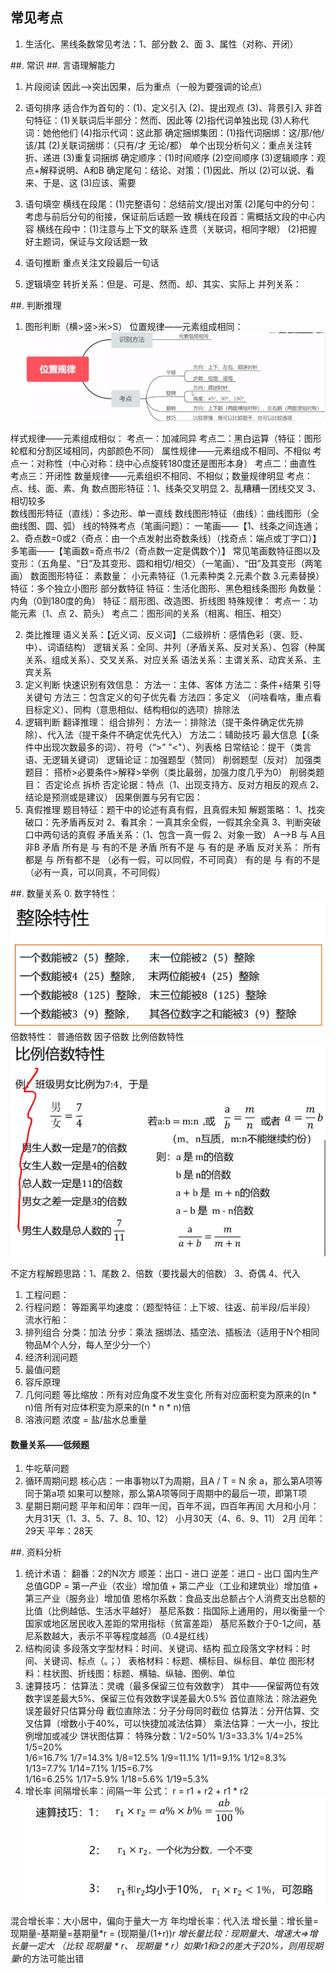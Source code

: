 ## 常见考点
1. 生活化、黑线条数常见考法：1、部分数 2、面 3、属性（对称、开闭）

##. 常识
##. 言语理解能力
1. 片段阅读
因此——>突出因果，后为重点（一般为要强调的论点）

2. 语句排序
  适合作为首句的：(1)、定义引入 (2)、提出观点 (3)、背景引入
  非首句特征：(1)关联词后半部分：然而、因此等
             (2)指代词单独出现
             (3)人称代词：她他他们
             (4)指示代词：这此那
  确定捆绑集团：(1)指代词捆绑：这/那/他/该/其
               (2)关联词捆绑：（只有/才 无论/都）
                  单个出现分析句义：重点关注转折、递进
               (3)重复词捆绑
  确定顺序：(1)时间顺序
           (2)空间顺序
           (3)逻辑顺序：观点+解释说明、A和B
  确定尾句：结论、对策：(1)因此、所以 (2)可以说、看来、于是、这 (3)应该、需要
3. 语句填空
  横线在段尾：(1)完整语句：总结前文/提出对策
             (2)尾句中的分句：考虑与前后分句的衔接，保证前后话题一致
  横线在段首：需概括文段的中心内容
  横线在段中：(1)注意与上下文的联系 连贯（关联词，相同字眼） (2)把握好主题词，保证与文段话题一致
4. 语句推断
  重点关注文段最后一句话
5. 逻辑填空
  转折关系：但是、可是、然而、却、其实、实际上
  并列关系：

##. 判断推理
1. 图形判断（横>竖>米>S）
位置规律——元素组成相同：
![3b848df5fc857bc4c7b4e17b5723aad](/assets/3b848df5fc857bc4c7b4e17b5723aad.png)

样式规律——元素组成相似：
  考点一：加减同异
  考点二：黑白运算（特征：图形轮框和分割区域相同，内部颜色不同）
属性规律——元素组成不相同、不相似
  考点一：对称性（中心对称：绕中心点旋转180度还是图形本身）
  考点二：曲直性
  考点三：开闭性
数量规律——元素组织不相同、不相似；数量规律明显
  考点：点、线、面、素、角
  数点图形特征：1、线条交叉明显 2、乱糟糟一团线交叉 3、相切较多  
  数线图形特征（直线）：多边形、单一直线
  数线图形特征（曲线）：曲线图形（全曲线图、圆、弧）
  线的特殊考点（笔画问题）：
    一笔画——【1、线条之间连通；2、奇点数=0或2（奇点：由一个点发射出奇数条线）（找奇点：端点或丁字口）】
    多笔画——【笔画数=奇点书/2（奇点数一定是偶数个）】
    常见笔画数特征图以及变形：（五角星、“日”及其变形、圆和相切/相交）（一笔画）、“田”及其变形（两笔画）
  数面图形特征：
  素数量：
    小元素特征（1.元素种类 2.元素个数 3.元素替换） 特征：多个独立小图形
    部分数特征  特征：生活化图形、黑色粗线条图形
  角数量：内角（0到180度的角） 特征：扇形图、改造图、折线图
特殊规律：
  考点一：功能元素（1、点 2、箭头）
  考点二：图形间的关系（相离、相压、相交）

2. 类比推理
  语义关系：【近义词、反义词】（二级辨析：感情色彩（褒、贬、中）、词语结构）
  逻辑关系：全同、并列（矛盾关系、反对关系）、包容（种属关系、组成关系）、交叉关系、对应关系
  语法关系：主谓关系、动宾关系、主宾关系
3. 定义判断
  快速识别有效信息：
    方法一：主体、客体
    方法二：条件+结果  引导关键句
    方法三：包含定义的句子优先看
    方法四：多定义  （问啥看啥，重点看目标定义）、同构（意思相似、结构相似的选项）排除法
4. 逻辑判断
  翻译推理：
  组合排列：
     方法一：排除法（提干条件确定优先排除）、代入法（提干条件不确定优先代入）
     方法二：辅助技巧 最大信息【（条件中出现次数最多的词）、符号（“>” "<"）、列表格
  日常结论：提干（类言语、无逻辑关键词）
  逻辑论证：加强题型（赞同） 削弱题型（反对）
  加强类题目：
    搭桥>必要条件>解释>举例（类比最弱，加强力度几乎为0）
  削弱类题目：
    否定论点
    拆桥
    否定论据：特点（1、出现支持方、反对方相反的观点 2、结论是预测或是建议）
    因果倒置与另有它因：
5. 真假推理
  题目特征：题干中的论述有真有假，且真假未知
  解题策略：
    1、找突破口：先矛盾再反对 2、看其余：一真其余全假，一假其余全真 3、判断突破口中两句话的真假
    矛盾关系：（1、包含一真一假 2、对象一致）
      A——>B 与 A且非B 矛盾
      所有是 与 有的不是 矛盾
      所有不是 与 有的是 矛盾
    反对关系：
      所有都是 与 所有都不是 （必有一假，可以同假，不可同真）
      有的是   与 有的不是   （必有一真，可以同真，不可同假）

##. 数量关系
0. 数字特性：
    ![78d34f9929ae415d3382784bfe67ef7](/assets/78d34f9929ae415d3382784bfe67ef7.png)
  倍数特性：
    普通倍数
    因子倍数
    比例倍数特性
      ![897e95a3dc422e0299e2ac665816548](/assets/897e95a3dc422e0299e2ac665816548.png)

  不定方程解题思路：1、尾数 2、倍数（要找最大的倍数） 3、奇偶 4、代入

1. 工程问题：
2. 行程问题：
  等距离平均速度：（题型特征：上下坡、往返、前半段/后半段）
  流水行船：
3. 排列组合
  分类：加法
  分步：乘法
  捆绑法、插空法、插板法（适用于N个相同物品M个人分，每人至少分一个）
4. 经济利润问题
5. 最值问题
6. 容斥原理
7. 几何问题
  等比缩放：所有对应角度不发生变化
           所有对应面积变为原来的(n * n)倍
           所有对应体积变为原来的(n * n * n)倍
8. 溶液问题
  浓度 = 盐/盐水总重量

#### 数量关系——低频题
1. 牛吃草问题
2. 循环周期问题
  核心店：一串事物以T为周期，且A / T = N 余 a，那么第A项等同于第a项
         如果可以整除，那么第A项等同于周期中的最后一项，即第T项
3. 星期日期问题
  平年和闰年：四年一闰，百年不润，四百年再闰
  大月和小月：大月31天（1、3、5、7、8、10、12）
             小月30天（4、6、9、11）
             2月 闰年：29天   平年：28天


##. 资料分析
1. 统计术语：
  翻番：2的N次方
  顺差：出口 - 进口
  逆差：进口 - 出口
  国内生产总值GDP = 第一产业（农业）增加值 + 第二产业（工业和建筑业）增加值 + 第三产业（服务业）增加值
  恩格尔系数：食品支出总额占个人消费支出总额的比值（比例越低、生活水平越好）
  基尼系数：指国际上通用的，用以衡量一个国家或地区居民收入差距的常用指标（贫富差距）
  基尼系数介于0-1之间，基尼系数越大，表示不平等程度越高（0.4是红线）
2. 结构阅读
  多段落文字型材料：时间、关键词、结构
  孤立段落文字材料：时间、关键词、标点（。；）
  表格材料：标题、横标目、纵标目、单位
  图形材料：柱状图、折线图：标题、横轴、纵轴、图例、单位
3. 速算技巧：
  估算法：灵魂（最多保留三位有效数字）
  其中——保留两位有效数字误差最大5%、保留三位有效数字误差最大0.5%
  首位直除法：除法避免误差最好只估算分母
  截位直除法：分子分母同时截位
  估算法：分开估算、交叉估算（增数小于40%，可以快捷加减法估算）
  乘法估算：一大一小，按比例增加或减少
  饼状图估算：
  特殊分数：1/2=50%  1/3=33.3%  1/4=25%  1/5=20%  
           1/6=16.7%  1/7=14.3%  1/8=12.5%  1/9=11.1%
           1/11=9.1%  1/12=8.3%  1/13=7.7%  1/14=7.1%  1/15=6.7%  
           1/16=6.25%  1/17=5.9%  1/18=5.6%  1/19=5.3%  
4. 增长率
  间隔增长率：间隔一年  公式： r = r1 + r2 + r1 * r2
  ![1602917849(1)](/assets/1602917849(1).png)

  混合增长率：大小居中，偏向于量大一方
  年均增长率：代入法
  增长量：增长量=现期量-基期量=基期量*r = (现期量/(1+r))*r
  增长量比较：现期量大、增速大=>增长量一定大
            （比较 现期量 * r、 现期量 * r）如果r1和r2的差大于20%，则用现期量*r的方法可能出错
